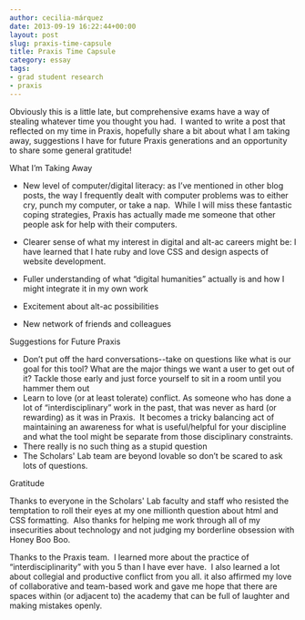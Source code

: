 ```yaml
---
author: cecilia-márquez
date: 2013-09-19 16:22:44+00:00
layout: post
slug: praxis-time-capsule
title: Praxis Time Capsule
category: essay
tags:
- grad student research
- praxis
---
```


Obviously this is a little late, but comprehensive exams have a way of stealing whatever time you thought you had.  I wanted to write a post that reflected on my time in Praxis, hopefully share a bit about what I am taking away, suggestions I have for future Praxis generations and an opportunity to share some general gratitude!

What I’m Taking Away

* New level of computer/digital literacy: as I’ve mentioned in other blog posts, the way I frequently dealt with computer problems was to either cry, punch my computer, or take a nap.  While I will miss these fantastic coping strategies, Praxis has actually made me someone that other people ask for help with their computers.

* Clearer sense of what my interest in digital and alt-ac careers might be: I have learned that I hate ruby and love CSS and design aspects of website development.
* Fuller understanding of what “digital humanities” actually is and how I might integrate it in my own work
* Excitement about alt-ac possibilities
* New network of friends and colleagues

Suggestions for Future Praxis

* Don’t put off the hard conversations--take on questions like what is our goal for this tool? What are the major things we want a user to get out of it? Tackle those early and just force yourself to sit in a room until you hammer them out
* Learn to love (or at least tolerate) conflict. As someone who has done a lot of “interdisciplinary” work in the past, that was never as hard (or rewarding) as it was in Praxis.  It becomes a tricky balancing act of maintaining an awareness for what is useful/helpful for your discipline and what the tool might be separate from those disciplinary constraints.
* There really is no such thing as a stupid question
* The Scholars' Lab team are beyond lovable so don’t be scared to ask lots of questions.

Gratitude

Thanks to everyone in the Scholars' Lab faculty and staff who resisted the temptation to roll their eyes at my one millionth question about html and CSS formatting.  Also thanks for helping me work through all of my insecurities about technology and not judging my borderline obsession with Honey Boo Boo.

Thanks to the Praxis team.  I learned more about the practice of “interdisciplinarity” with you 5 than I have ever have.  I also learned a lot about collegial and productive conflict from you all. it also affirmed my love of collaborative and team-based work and gave me hope that there are spaces within (or adjacent to) the academy that can be full of laughter and making mistakes openly.
